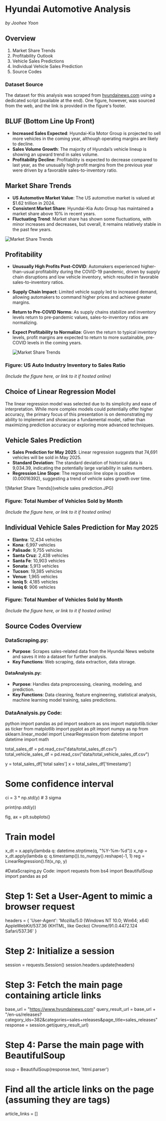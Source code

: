 # Hyundai Automotive Analysis
*by Joohee Yoon*  


## Overview
1) Market Share Trends  
2) Profitability Outlook  
3) Vehicle Sales Predictions  
4) Individual Vehicle Sales Prediction  
5) Source Codes  

### Dataset Source
The dataset for this analysis was scraped from [hyundainews.com](https://www.hyundainews.com) using a dedicated script (available at the end). One figure, however, was sourced from the web, and the link is provided in the figure's footer.

## BLUF (Bottom Line Up Front)
- **Increased Sales Expected**: Hyundai-Kia Motor Group is projected to sell more vehicles in the coming year, although operating margins are likely to decline.  
- **Sales Volume Growth**: The majority of Hyundai’s vehicle lineup is showing an upward trend in sales volume.  
- **Profitability Decline**: Profitability is expected to decrease compared to last year, as the unusually high profit margins from the previous year were driven by a favorable sales-to-inventory ratio.

## Market Share Trends
- **US Automotive Market Value**: The US automotive market is valued at $1.62 trillion in 2024.  
- **Consistent Market Share**: Hyundai-Kia Auto Group has maintained a market share above 10% in recent years.  
- **Fluctuating Trend**: Market share has shown some fluctuations, with minor increases and decreases, but overall, it remains relatively stable in the past few years.

![Market Share Trends](market%20share%20trends.JPG)

## Profitability
- **Unusually High Profits Post-COVID**: Automakers experienced higher-than-usual profitability during the COVID-19 pandemic, driven by supply chain disruptions and low vehicle inventory, which resulted in favorable sales-to-inventory ratios.  
- **Supply Chain Impact**: Limited vehicle supply led to increased demand, allowing automakers to command higher prices and achieve greater margins.  
- **Return to Pre-COVID Norms**: As supply chains stabilize and inventory levels return to pre-pandemic values, sales-to-inventory ratios are normalizing.  
- **Expect Profitability to Normalize**: Given the return to typical inventory levels, profit margins are expected to return to more sustainable, pre-COVID levels in the coming years.

  ![Market Share Trends](profitability.JPG)

### Figure: US Auto Industry Inventory to Sales Ratio
*(Include the figure here, or link to it if hosted online)*

## Choice of Linear Regression Model
The linear regression model was selected due to its simplicity and ease of interpretation. While more complex models could potentially offer higher accuracy, the primary focus of this presentation is on demonstrating my ability to implement and showcase a fundamental model, rather than maximizing prediction accuracy or exploring more advanced techniques.

## Vehicle Sales Prediction
- **Sales Prediction for May 2025**: Linear regression suggests that 74,691 vehicles will be sold in May 2025.  
- **Standard Deviation**: The standard deviation of historical data is 9,034.39, indicating the potentially large variability in sales numbers.  
- **Regression Line Slope**: The regression line slope is positive (0.00016392), suggesting a trend of vehicle sales growth over time.

![Market Share Trends](vehicle sales prediction.JPG)

### Figure: Total Number of Vehicles Sold by Month
*(Include the figure here, or link to it if hosted online)*

## Individual Vehicle Sales Prediction for May 2025
- **Elantra**: 12,434 vehicles  
- **Kona**: 6,997 vehicles  
- **Palisade**: 9,755 vehicles  
- **Santa Cruz**: 2,438 vehicles  
- **Santa Fe**: 10,903 vehicles  
- **Sonata**: 5,913 vehicles  
- **Tucson**: 19,385 vehicles  
- **Venue**: 1,965 vehicles  
- **Ioniq 5**: 4,185 vehicles  
- **Ioniq 6**: 906 vehicles

### Figure: Total Number of Vehicles Sold by Month
*(Include the figure here, or link to it if hosted online)*

## Source Codes Overview

### DataScraping.py:
- **Purpose**: Scrapes sales-related data from the Hyundai News website and saves it into a dataset for further analysis.  
- **Key Functions**: Web scraping, data extraction, data storage.

#### DataAnalysis.py:
- **Purpose**: Handles data preprocessing, cleaning, modeling, and prediction.  
- **Key Functions**: Data cleaning, feature engineering, statistical analysis, machine learning model training, sales predictions.

### DataAnalysis.py Code:
python
import pandas as pd
import seaborn as sns
import matplotlib.ticker as ticker
from matplotlib import pyplot as plt
import numpy as np
from sklearn.linear_model import LinearRegression
from datetime import datetime
import math

total_sales_df = pd.read_csv("data/total_sales_df.csv")
total_vehicle_sales_df = pd.read_csv("data/total_vehicle_sales_df.csv")

y = total_sales_df['total sales']
x = total_sales_df['timestamp']

# Some confidence interval
ci = 3 * np.std(y)  # 3 sigma

print(np.std(y))

fig, ax = plt.subplots()

# Train model
x_dt = x.apply(lambda q: datetime.strptime(q, "%Y-%m-%d"))
x_np = x_dt.apply(lambda q: q.timestamp()).to_numpy().reshape(-1, 1)
reg = LinearRegression().fit(x_np, y)

#DataScraping.py Code: 
import requests
from bs4 import BeautifulSoup
import pandas as pd

# Step 1: Set a User-Agent to mimic a browser request
headers = {
    'User-Agent': 'Mozilla/5.0 (Windows NT 10.0; Win64; x64) AppleWebKit/537.36 (KHTML, like Gecko) Chrome/91.0.4472.124 Safari/537.36'
}

# Step 2: Initialize a session
session = requests.Session()
session.headers.update(headers)

# Step 3: Fetch the main page containing article links
base_url = "https://www.hyundainews.com"
query_result_url = base_url + "/en-us/releases?category_ids=382&categories=sales+releases&page_title=sales_releases"
response = session.get(query_result_url)

# Step 4: Parse the main page with BeautifulSoup
soup = BeautifulSoup(response.text, 'html.parser')

# Find all the article links on the page (assuming they are <a> tags)
article_links = []
